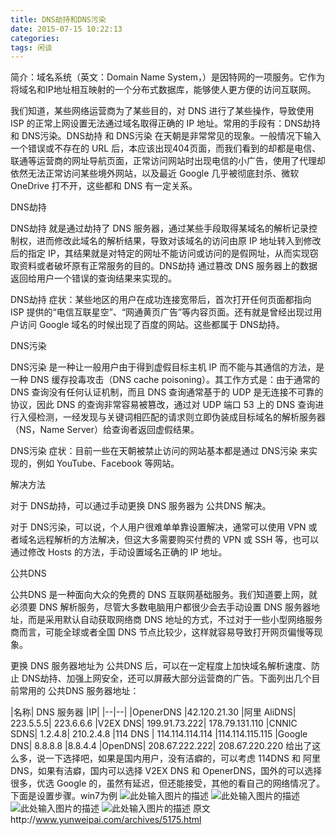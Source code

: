 ```yaml
---
title: DNS劫持和DNS污染
date: 2015-07-15 10:22:13
categories: 
tags: 闲谈
---
```

简介：域名系统（英文：Domain Name System，）是因特网的一项服务。它作为将域名和IP地址相互映射的一个分布式数据库，能够使人更方便的访问互联网。

我们知道，某些网络运营商为了某些目的，对 DNS 进行了某些操作，导致使用 ISP 的正常上网设置无法通过域名取得正确的 IP 地址。常用的手段有：DNS劫持 和 DNS污染。DNS劫持 和 DNS污染 在天朝是非常常见的现象。一般情况下输入一个错误或不存在的 URL 后，本应该出现404页面，而我们看到的却都是电信、联通等运营商的网址导航页面，正常访问网站时出现电信的小广告，使用了代理却依然无法正常访问某些境外网站，以及最近 Google 几乎被彻底封杀、微软 OneDrive 打不开，这些都和 DNS 有一定关系。

DNS劫持

DNS劫持 就是通过劫持了 DNS 服务器，通过某些手段取得某域名的解析记录控制权，进而修改此域名的解析结果，导致对该域名的访问由原 IP 地址转入到修改后的指定 IP，其结果就是对特定的网址不能访问或访问的是假网址，从而实现窃取资料或者破坏原有正常服务的目的。DNS劫持 通过篡改 DNS 服务器上的数据返回给用户一个错误的查询结果来实现的。

DNS劫持 症状：某些地区的用户在成功连接宽带后，首次打开任何页面都指向 ISP 提供的“电信互联星空”、“网通黄页广告”等内容页面。还有就是曾经出现过用户访问 Google 域名的时候出现了百度的网站。这些都属于 DNS劫持。

DNS污染

DNS污染 是一种让一般用户由于得到虚假目标主机 IP 而不能与其通信的方法，是一种 DNS 缓存投毒攻击（DNS cache poisoning）。其工作方式是：由于通常的 DNS 查询没有任何认证机制，而且 DNS 查询通常基于的 UDP 是无连接不可靠的协议，因此 DNS 的查询非常容易被篡改，通过对 UDP 端口 53 上的 DNS 查询进行入侵检测，一经发现与关键词相匹配的请求则立即伪装成目标域名的解析服务器（NS，Name Server）给查询者返回虚假结果。

DNS污染 症状：目前一些在天朝被禁止访问的网站基本都是通过 DNS污染 来实现的，例如 YouTube、Facebook 等网站。

解决方法

对于 DNS劫持，可以通过手动更换 DNS 服务器为 公共DNS 解决。

对于 DNS污染，可以说，个人用户很难单单靠设置解决，通常可以使用 VPN 或者域名远程解析的方法解决，但这大多需要购买付费的 VPN 或 SSH 等，也可以通过修改 Hosts 的方法，手动设置域名正确的 IP 地址。

公共DNS

公共DNS 是一种面向大众的免费的 DNS 互联网基础服务。我们知道要上网，就必须要 DNS 解析服务，尽管大多数电脑用户都很少会去手动设置 DNS 服务器地址，而是采用默认自动获取网络商 DNS 地址的方式，不过对于一些小型网络服务商而言，可能全球或者全国 DNS 节点比较少，这样就容易导致打开网页偏慢等现象。

更换 DNS 服务器地址为 公共DNS 后，可以在一定程度上加快域名解析速度、防止 DNS劫持、加强上网安全，还可以屏蔽大部分运营商的广告。下面列出几个目前常用的 公共DNS 服务器地址：

|名称|	DNS 服务器 |IP|
|--|--|
|OpenerDNS	|42.120.21.30
|阿里 AliDNS|	223.5.5.5|	223.6.6.6
|V2EX DNS|	199.91.73.222|	178.79.131.110
|CNNIC SDNS|	1.2.4.8|	210.2.4.8
|114 DNS |	114.114.114.114	|114.114.115.115
|Google DNS|	8.8.8.8	|8.8.4.4
|OpenDNS|	208.67.222.222|	208.67.220.220
给出了这么多，说一下选择吧，如果是国内用户，没有洁癖的，可以考虑 114DNS 和 阿里DNS，如果有洁癖，国内可以选择 V2EX DNS 和 OpenerDNS，国外的可以选择很多，优选 Google 的，虽然有延迟，但还能接受，其他的看自己的网络情况了。
下面是设置步骤。win7为例
![此处输入图片的描述][1]
![此处输入图片的描述][2]
![此处输入图片的描述][3]
![此处输入图片的描述][4]
原文http://www.yunweipai.com/archives/5175.html


  [1]: http://tektea-img.b0.upaiyun.com/blog/2015/06/dns-1.png
  [2]: http://tektea-img.b0.upaiyun.com/blog/2015/06/dns-2.png
  [3]: http://tektea-img.b0.upaiyun.com/blog/2015/06/dns-3.png
  [4]: http://tektea-img.b0.upaiyun.com/blog/2015/06/dns-4.png
